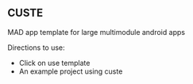 ## CUSTE

MAD app template for large multimodule android apps

Directions to use:
- Click on use template
- An example project using custe